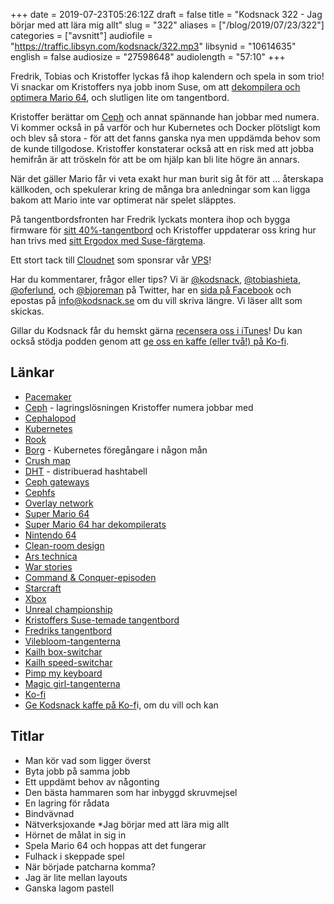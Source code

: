 +++
date = 2019-07-23T05:26:12Z
draft = false
title = "Kodsnack 322 - Jag börjar med att lära mig allt"
slug = "322"
aliases = ["/blog/2019/07/23/322"]
categories = ["avsnitt"]
audiofile = "https://traffic.libsyn.com/kodsnack/322.mp3"
libsynid = "10614635"
english = false
audiosize = "27598648"
audiolength = "57:10"
+++

Fredrik, Tobias och Kristoffer lyckas få ihop kalendern och spela in som trio! Vi snackar om Kristoffers nya jobb inom Suse, om att [dekompilera och optimera Mario 64](https://gbatemp.net/threads/super-mario-64-has-been-decompiled.542918/), och slutligen lite om tangentbord.

Kristoffer berättar om [Ceph](https://ceph.com/ceph-storage/) och annat spännande han jobbar med numera. Vi kommer också in på varför och hur Kubernetes och Docker plötsligt kom och blev så stora - för att det fanns ganska nya men uppdämda behov som de kunde tillgodose. Kristoffer konstaterar också att en risk med att jobba hemifrån är att tröskeln för att be om hjälp kan bli lite högre än annars.

När det gäller Mario får vi veta exakt hur man burit sig åt för att … återskapa källkoden, och spekulerar kring de många bra anledningar som kan ligga bakom att Mario inte var optimerat när spelet släpptes.

På tangentbordsfronten har Fredrik  lyckats montera ihop och bygga firmware för [sitt 40%-tangentbord](https://www.bjoreman.com/images/fredrikboard.jpg) och Kristoffer uppdaterar oss kring hur han trivs med [sitt Ergodox med Suse-färgtema](https://www.bjoreman.com/images/suseboard.jpg).

Ett stort tack till [Cloudnet](http://www.cloudnet.se) som sponsrar vår [VPS](http://en.wikipedia.org/wiki/Virtual_private_server)!

Har du kommentarer, frågor eller tips? Vi är [@kodsnack](https://www.twitter.com/kodsnack), [@tobiashieta](https://www.twitter.com/tobiashieta), [@oferlund](https://www.twitter.com/oferlund), och [@bjoreman](https://www.twitter.com/bjoreman) på Twitter, har en [sida på Facebook](https://www.facebook.com/kodsnack) och epostas på [info@kodsnack.se](mailto:info@kodsnack.se) om du vill skriva längre. Vi läser allt som skickas.

Gillar du Kodsnack får du hemskt gärna [recensera oss i iTunes](http://itunes.apple.com/se/podcast/kodsnack/id561631498?l=en)! Du kan också stödja podden genom att <a href="https://ko-fi.com/kodsnack" rel="payment">ge oss en kaffe (eller två!) på Ko-fi</a>.

## Länkar ##
* [Pacemaker](https://software.opensuse.org/package/pacemaker)
* [Ceph](https://ceph.com/ceph-storage/) - lagringslösningen Kristoffer numera jobbar med
* [Cephalopod](https://en.wikipedia.org/wiki/Cephalopod)
* [Kubernetes](https://en.wikipedia.org/wiki/Kubernetes)
* [Rook](https://rook.io/)
* [Borg](https://ai.google/research/pubs/pub43438) - Kubernetes föregångare i någon mån
* [Crush map](http://docs.ceph.com/docs/jewel/rados/operations/crush-map/)
* [DHT](https://en.wikipedia.org/wiki/Distributed_hash_table) - distribuerad hashtabell
* [Ceph gateways](http://docs.ceph.com/docs/master/radosgw/)
* [Cephfs](http://docs.ceph.com/docs/master/cephfs/)
* [Overlay network](https://kubernetes.io/docs/concepts/cluster-administration/networking/)
* [Super Mario 64](https://en.wikipedia.org/wiki/Super_Mario_64)
* [Super Mario 64 har dekompilerats](https://gbatemp.net/threads/super-mario-64-has-been-decompiled.542918/)
* [Nintendo 64](https://en.wikipedia.org/wiki/Nintendo_64)
* [Clean-room design](https://en.wikipedia.org/wiki/Chinese_wall#Reverse_engineering)
* [Ars technica](https://en.wikipedia.org/wiki/Ars_Technica)
* [War stories](https://video.arstechnica.com/series/war-stories)
* [Command & Conquer-episoden](https://video.arstechnica.com/watch/war-stories-c-and-c-tiberian-sun?c=series)
* [Starcraft](https://en.wikipedia.org/wiki/StarCraft_%28video_game%29)
* [Xbox](https://en.wikipedia.org/wiki/Xbox_%28console%29)
* [Unreal championship](https://en.wikipedia.org/wiki/Unreal_Championship)
* [Kristoffers Suse-temade tangentbord](https://www.bjoreman.com/images/suseboard.jpg)
* [Fredriks tangentbord](https://www.bjoreman.com/images/fredrikboard.jpg)
* [Vilebloom-tangenterna](http://www.mechsupply.co.uk/product/sa-vilebloom)
* [Kailh box-switchar](https://novelkeys.xyz/products/kailh-box-switches?variant=3747940204584)
* [Kailh speed-switchar](https://novelkeys.xyz/products/kailh-speed-switches?variant=3747974971432)
* [Pimp my keyboard](https://pimpmykeyboard.com/)   
* [Magic girl-tangenterna](https://thekey.company/products/dsa-magic-girl)
* [Ko-fi](https://ko-fi.com/)
* [Ge Kodsnack kaffe på Ko-f](https://ko-fi.com/kodsnack)i, om du vill och kan

## Titlar ##
* Man kör vad som ligger överst
* Byta jobb på samma jobb
* Ett uppdämt behov av någonting
* Den bästa hammaren som har inbyggd skruvmejsel
* En lagring för rådata
* Bindvävnad
* Nätverksjoxande
*Jag börjar med att lära mig allt
* Hörnet de målat in sig in
* Spela Mario 64 och hoppas att det fungerar
* Fulhack i skeppade spel
* När började patcharna komma?
* Jag är lite mellan layouts
* Ganska lagom pastell